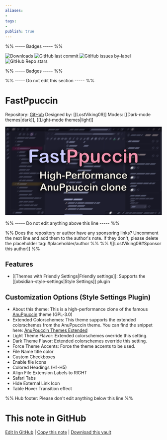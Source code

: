 ```yaml
---
aliases:
- 
tags: 
- 
publish: true
---
```


%% ----- Badges ----- %%

![Downloads](https://img.shields.io/badge/downloads-4012-573E7A?style=for-the-badge&logo=)
![GitHub last commit](https://img.shields.io/github/last-commit/LostViking09/obsidian-fastppuccin?color=573E7A&label=last%20update&logo=github&style=for-the-badge)
![GitHub issues by-label](https://img.shields.io/github/issues/LostViking09/obsidian-fastppuccin/help%20wanted?color=573E7A&logo=github&style=for-the-badge) 
![GitHub Repo stars](https://img.shields.io/github/stars/LostViking09/obsidian-fastppuccin?color=573E7A&logo=github&style=for-the-badge)

%% ----- Badges ----- %%

%% ----- Do not edit this section ----- %%

# FastPpuccin

Repository: [GitHub](https://github.com/LostViking09/obsidian-fastppuccin)
Designed by: [[LostViking09]]
Modes: [[Dark-mode themes|dark]], [[Light-mode themes|light]]



![screenshot](https://github.com/LostViking09/obsidian-fastppuccin/raw/HEAD/theme_image.png)

%% ----- Do not edit anything above this line ----- %% 

%% Does the repository or author have any sponsoring links? Uncomment the next line and add them to the author's note. If they don't, please delete the placeholder tag: #placeholder/author %%
%% ![[LostViking09#Sponsor this author]] %%


## Features

- [[Themes with Friendly Settings|Friendly settings]]: Supports the [[obsidian-style-settings|Style Settings]] plugin

## Customization Options (Style Settings Plugin) 
- About this theme: This is a high-performance clone of the famous [AnuPpuccin](https://github.com/AnubisNekhet/AnuPpuccin) theme (GPL-3.0)
- Extended Colorschemes: This theme supports the extended colorschemes from the AnuPpuccin theme. You can find the snippet here: [AnuPpuccin Themes Extended](https://github.com/AnubisNekhet/AnuPpuccin/blob/main/snippets/extended-colorschemes.css)
- Light Theme Flavor: Extended colorschemes override this setting.
- Dark Theme Flavor: Extended colorschemes override this setting.
- Force Theme Accents: Force the theme accents to be used.
- File Name title color
- Custom Checkboxes
- Enable file icons
- Colored Headings (H1-H5)
- Align File Extension Labels to RIGHT
- Safari Tabs
- Hide External Link Icon
- Table Hover Transition effect


%% Hub footer: Please don't edit anything below this line %%

# This note in GitHub

<span class="git-footer">[Edit In GitHub](https://github.dev/obsidian-community/obsidian-hub/blob/main/02%20-%20Community%20Expansions/02.05%20All%20Community%20Expansions/Themes/FastPpuccin.md "git-hub-edit-note") | [Copy this note](https://raw.githubusercontent.com/obsidian-community/obsidian-hub/main/02%20-%20Community%20Expansions/02.05%20All%20Community%20Expansions/Themes/FastPpuccin.md "git-hub-copy-note") | [Download this vault](https://github.com/obsidian-community/obsidian-hub/archive/refs/heads/main.zip "git-hub-download-vault") </span>
